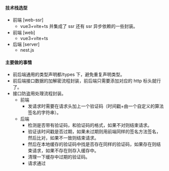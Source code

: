 ####

#### 技术栈选型

- 前端 [web-ssr]
  - vue3+vite+ts 并集成了 ssr 还有 ssr 异步依赖的一些封装。
- 前端 [web]
  - vue3+vite+ts
- 后端 [server]
  - nest.js

#### 主要做的事情

- 前后端通用的类型声明都/types 下，避免重复声明类型。
- 前后端接口数据的加解密流程封装，前后端只需要添加对应的 http 标头就行了。
- 接口防盗用处理流程封装。
  - 前端
    - 发请求时需要在请求头加上一个验证码（时间戳+由一个自定义的算法签名的字符串）。
  - 后端
    - 检测是否带有验证码，和验证码的格式，如果不对则结束请求。
    - 验证该时间戳是否过期，如果未过期则用前端同样的签名方法签名，然后比对，如果不一致则结束请求。
    - 然后在本地缓存的验证码中找是否存在同样的验证码，如果存在则结束请求，如果不存在则存入缓存中。
    - 清理一下缓存中过期的验证码。
    - 请求通过
